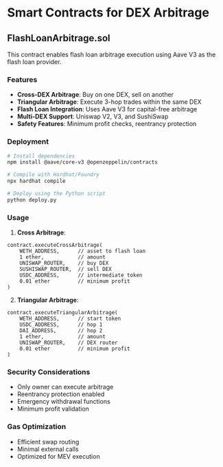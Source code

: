 # Smart Contracts for DEX Arbitrage

## FlashLoanArbitrage.sol

This contract enables flash loan arbitrage execution using Aave V3 as the flash loan provider.

### Features

- **Cross-DEX Arbitrage**: Buy on one DEX, sell on another
- **Triangular Arbitrage**: Execute 3-hop trades within the same DEX  
- **Flash Loan Integration**: Uses Aave V3 for capital-free arbitrage
- **Multi-DEX Support**: Uniswap V2, V3, and SushiSwap
- **Safety Features**: Minimum profit checks, reentrancy protection

### Deployment

```bash
# Install dependencies
npm install @aave/core-v3 @openzeppelin/contracts

# Compile with Hardhat/Foundry
npx hardhat compile

# Deploy using the Python script
python deploy.py
```

### Usage

1. **Cross Arbitrage**:
```solidity
contract.executeCrossArbitrage(
    WETH_ADDRESS,      // asset to flash loan
    1 ether,           // amount
    UNISWAP_ROUTER,    // buy DEX
    SUSHISWAP_ROUTER,  // sell DEX  
    USDC_ADDRESS,      // intermediate token
    0.01 ether         // minimum profit
)
```

2. **Triangular Arbitrage**:
```solidity
contract.executeTriangularArbitrage(
    WETH_ADDRESS,      // start token
    USDC_ADDRESS,      // hop 1
    DAI_ADDRESS,       // hop 2  
    1 ether,           // amount
    UNISWAP_ROUTER,    // DEX router
    0.01 ether         // minimum profit
)
```

### Security Considerations

- Only owner can execute arbitrage
- Reentrancy protection enabled
- Emergency withdrawal functions
- Minimum profit validation

### Gas Optimization

- Efficient swap routing
- Minimal external calls
- Optimized for MEV execution